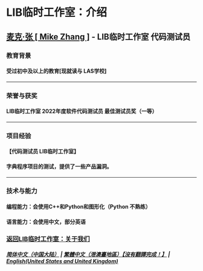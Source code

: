 # LIB临时工作室：介绍

## [麦克·张 [ Mike Zhang ]](https://github.com/Aboutyourself) - LIB临时工作室 代码测试员
### 教育背景 
#### 受过初中及以上的教育[现就读与 LAS学校]
---
### 荣誉与获奖
####  LIB临时工作室 2022年度软件代码测试员 最佳测试员奖（一等）
---
### 项目经验
#### 【代码测试员 LIB临时工作室】
#### 字典程序项目的测试，提供了一些产品漏洞。
---
### 技术与能力
#### 编程能力：会使用C++和Python和图形化（Python 不熟练）
#### 语言能力：会使用中文，部分英语

### [返回LIB临时工作室：关于我们](https://libps.github.io/About_us)
##### [简体中文（中国大陆）](Mike_Zhang) | [繁體中文（港澳臺地區）【沒有翻譯完成！】](tc/Mike_Zhang) | **[English(United States and United Kingdom)](en/Mike_Zhang)**
